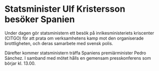 # Statsminister Ulf Kristersson besöker Spanien

Under dagen gör statsministern ett besök på inrikesministeriets kriscenter (CITGO) för att prata om verksamhetens kamp mot den organiserade brottligheten, och deras samarbete med svensk polis.

Därefter kommer statsministern träffa Spaniens premiärminister Pedro Sánchez. I samband med mötet hålls en gemensam presskonferens som börjar kl. 13.00.
